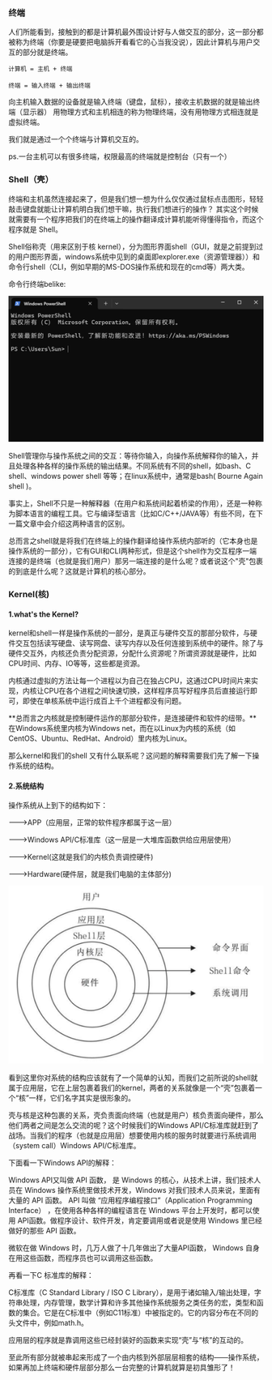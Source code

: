 ### **终端**

人们所能看到，接触到的都是计算机最外围设计好与人做交互的部分，这一部分都被称为终端（你要是硬要把电脑拆开看看它的心当我没说），因此计算机与用户交互的部分就是终端。

	计算机 = 主机 + 终端
	
	终端 = 输入终端 + 输出终端

向主机输入数据的设备就是输入终端（键盘，鼠标），接收主机数据的就是输出终端（显示器）
用物理方式和主机相连的称为物理终端，没有用物理方式相连就是虚拟终端。

我们就是通过一个个终端与计算机交互的。

ps.一台主机可以有很多终端，权限最高的终端就是控制台（只有一个）

### Shell（壳）

终端和主机虽然连接起来了，但是我们想一想为什么仅仅通过鼠标点击图形，轻轻敲击键盘就能让计算机明白我们想干嘛，执行我们想进行的操作？
其实这个时候就需要有一个程序把我们的在终端上的操作翻译成计算机能听得懂得指令，而这个程序就是 Shell。

Shell俗称壳（用来区别于核 kernel），分为图形界面shell（GUI，就是之前提到过的用户图形界面，windows系统中见到的桌面即explorer.exe（资源管理器））和命令行shell（CLI，例如早期的MS-DOS操作系统和现在的cmd等）两大类。

命令行终端belike:

![CLI](./Picture/CLI.png)



Shell管理你与操作系统之间的交互：等待你输入，向操作系统解释你的输入，并且处理各种各样的操作系统的输出结果。不同系统有不同的shell，如bash、C shell、windows power shell 等等；在linux系统中，通常是bash( Bourne Again shell )。

事实上，Shell不只是一种解释器（在用户和系统间起着桥梁的作用），还是一种称为脚本语言的编程工具。它与编译型语言（比如C/C++/JAVA等）有些不同，在下一篇文章中会介绍这两种语言的区别。

总而言之shell就是将我们在终端上的操作翻译给操作系统内部听的（它本身也是操作系统的一部分），它有GUI和CLI两种形式，但是这个shell作为交互程序一端连接的是终端（也就是我们用户）那另一端连接的是什么呢？或者说这个"壳"包裹的到底是什么呢？这就是计算机的核心部分。

### Kernel(核)

#### 1.what's the Kernel?

kernel和shell一样是操作系统的一部分，是真正与硬件交互的那部分软件，与硬件交互包括读写硬盘、读写网盘、读写内存以及任何连接到系统中的硬件。除了与硬件交互外，内核还负责分配资源，分配什么资源呢？所谓资源就是硬件，比如CPU时间、内存、IO等等，这些都是资源。

内核通过虚拟的方法让每一个进程以为自己在独占CPU，这通过CPU时间片来实现，内核让CPU在各个进程之间快速切换，这样程序员写好程序员后直接运行即可，即使在单核系统中运行成百上千个进程都没有问题。

**总而言之内核就是控制硬件运作的那部分软件，是连接硬件和软件的纽带。**在Windows系统里内核为Windows net，而在以Linux为内核的系统（如CentOS、Ubuntu、RedHat、Android）里内核为Linux。

那么kernel和我们的shell 又有什么联系呢？这问题的解释需要我们先了解一下操作系统的结构。

#### 2.系统结构

操作系统从上到下的结构如下：

--->APP（应用层，正常的软件程序都属于这一层）

--->Windows API/C标准库（这一层是一大堆库函数供给应用层使用）

--->Kernel(这就是我们的内核负责调控硬件)

--->Hardware(硬件层，就是我们电脑的主体部分)

![系统结构](./Picture/系统结构.png)

看到这里你对系统的结构应该就有了一个简单的认知，而我们之前所说的shell就属于应用层，它在上层包裹着我们的kernel，两者的关系就像是一个“壳”包裹着一个“核”一样，它们名字其实是很形象的。

壳与核是这种包裹的关系，壳负责面向终端（也就是用户）核负责面向硬件，那么他们两者之间是怎么交流的呢？这个时候我们的Windows API/C标准库就赶到了战场。当我们的程序（也就是应用层）想要使用内核的服务时就要进行系统调用（system call）Windows API/C标准库。

下面看一下Windows API的解释：

Windows API又叫做 API 函数， 是 Windows 的核心，从技术上讲，我们技术人员在 Windows 操作系统里做技术开发，Windows 对我们技术人员来说，里面有大量的 API 函数。
API 叫做 “应用程序编程接口”（Application Programming Interface） ，在使用各种各样的编程语言在 Windows 平台上开发时，都可以使用 API函数。做程序设计、软件开发，肯定要调用或者说是使用  Windows 里已经做好的那些 API 函数。

微软在做 Windows 时，几万人做了十几年做出了大量API函数， Windows 自身在用这些函数，而程序员也可以调用这些函数。

再看一下C 标准库的解释：

C标准库（C Standard Library / ISO C Library），是用于诸如输入/输出处理，字符串处理，内存管理，数学计算和许多其他操作系统服务之类任务的宏，类型和函数的集合。它是在C标准中（例如C11标准）中被指定的。它的内容分布在不同的头文件中，例如math.h。

应用层的程序就是靠调用这些已经封装好的函数来实现“壳”与“核”的互动的。

至此所有部分就被串起来形成了一个由内核到外部层层相套的结构——操作系统，如果再加上终端和硬件层部分那么一台完整的计算机就算是初具雏形了！







